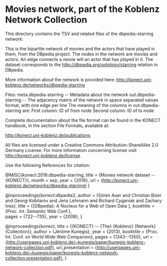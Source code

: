 Movies network, part of the Koblenz Network Collection
===========================================================================

This directory contains the TSV and related files of the dbpedia-starring network:

This is the bipartite network of movies and the actors that have played in them, from the DBpedia project. The nodes in the network are movies and actors. An edge connects a movie will an actor that has played in it. The dataset corresponds to the <http://dbpedia.org/ontology/starring> relation in DBpedia.


More information about the network is provided here: 
http://konect.uni-koblenz.de/networks/dbpedia-starring

Files: 
    meta.dbpedia-starring -- Metadata about the network 
    out.dbpedia-starring -- The adjacency matrix of the network in space separated values format, with one edge per line
      The meaning of the columns in out.dbpedia-starring are: 
        First column: ID of from node 
        Second column: ID of to node


Complete documentation about the file format can be found in the KONECT
handbook, in the section File Formats, available at:

http://konect.uni-koblenz.de/publications

All files are licensed under a Creative Commons Attribution-ShareAlike 2.0 Germany License.
For more information concerning license visit http://konect.uni-koblenz.de/license.



Use the following References for citation:

@MISC{konect:2016:dbpedia-starring,
    title = {Movies network dataset -- {KONECT}},
    month = sep,
    year = {2016},
    url = {http://konect.uni-koblenz.de/networks/dbpedia-starring}
}

@inproceedings{konect:dbpedia2,
        author = {Sören Auer and Christian Bizer and Georgi Kobilarov
                  and Jens Lehmann and Richard Cyganiak and Zachary
                  Ives},
        title = {{DBpedia}: A Nucleus for a Web of Open Data },
        booktitle = {Proc. Int. Semantic Web Conf.},    
        pages = {722--735},
        year = {2008},
}


@inproceedings{konect,
	title = {{KONECT} -- {The} {Koblenz} {Network} {Collection}},
	author = {Jérôme Kunegis},
	year = {2013},
	booktitle = {Proc. Int. Conf. on World Wide Web Companion},
	pages = {1343--1350},
	url = {http://userpages.uni-koblenz.de/~kunegis/paper/kunegis-koblenz-network-collection.pdf}, 
	url_presentation = {http://userpages.uni-koblenz.de/~kunegis/paper/kunegis-koblenz-network-collection.presentation.pdf},
}
